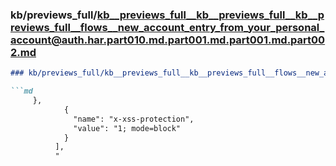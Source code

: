 ### kb/previews_full/kb__previews_full__kb__previews_full__kb__previews_full__flows__new_account_entry_from_your_personal_account@auth.har.part010.md.part001.md.part001.md.part002.md

```md
### kb/previews_full/kb__previews_full__kb__previews_full__flows__new_account_entry_from_your_personal_account@auth.har.part010.md.part001.md.part001.md (part 002)

```md
     },
            {
              "name": "x-xss-protection",
              "value": "1; mode=block"
            }
          ],
          "
```

```

```
